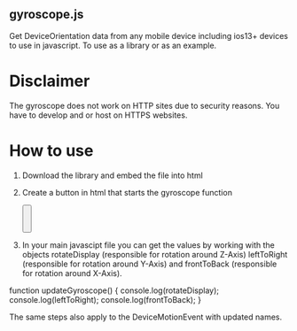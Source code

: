 ## gyroscope.js
Get DeviceOrientation data from any mobile device including ios13+ devices to use in javascript.
To use as a library or as an example.

# Disclaimer
The gyroscope does not work on HTTP sites due to security reasons.
You have to develop and or host on HTTPS websites.

# How to use
1. Download the library and embed the file into html
2. Create a button in html that starts the gyroscope function

   <button id="startButton" style="height:50px;" onclick="requestDeviceOrientation()">

3. In your main javascipt file you can get the values by working with the objects rotateDisplay (responsible for rotation around Z-Axis)
leftToRight (responsible for rotation around Y-Axis) and frontToBack (responsible for rotation around X-Axis).

  function updateGyroscope() {
  console.log(rotateDisplay);
  console.log(leftToRight);
  console.log(frontToBack);
}

The same steps also apply to the DeviceMotionEvent with updated names.
